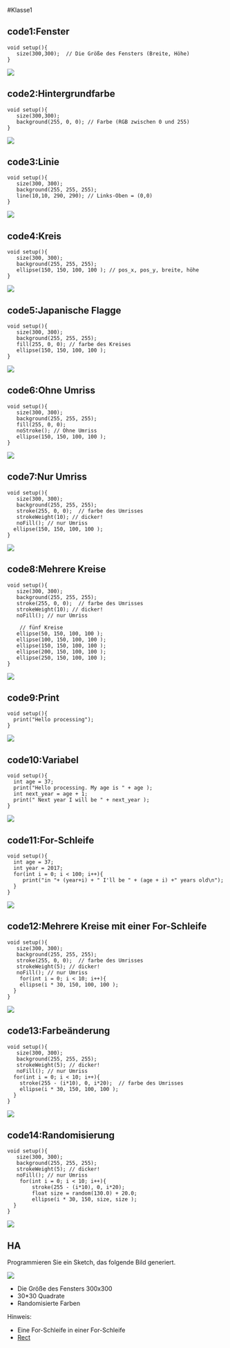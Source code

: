 #Klasse1


## code1:Fenster

```
void setup(){
   size(300,300);  // Die Größe des Fensters (Breite, Höhe)
}
```

![](img/code1.png)
 
## code2:Hintergrundfarbe

```
void setup(){
   size(300,300);
   background(255, 0, 0); // Farbe (RGB zwischen 0 und 255)
}
```

![](img/code2.png)

## code3:Linie

```
void setup(){
   size(300, 300);
   background(255, 255, 255);
   line(10,10, 290, 290); // Links-Oben = (0,0)
} 
```

![](img/code3.png)

## code4:Kreis

```
void setup(){
   size(300, 300);
   background(255, 255, 255);
   ellipse(150, 150, 100, 100 ); // pos_x, pos_y, breite, höhe
}
```

![](img/code4.png)

## code5:Japanische Flagge

```
void setup(){
   size(300, 300);
   background(255, 255, 255);
   fill(255, 0, 0); // farbe des Kreises
   ellipse(150, 150, 100, 100 ); 
}

```

![](img/code5.png)

## code6:Ohne Umriss

```
void setup(){
   size(300, 300);
   background(255, 255, 255);
   fill(255, 0, 0); 
   noStroke(); // Ohne Umriss
   ellipse(150, 150, 100, 100 ); 
}
```

![](img/code6.png)

## code7:Nur Umriss

```
void setup(){
   size(300, 300);
   background(255, 255, 255);
   stroke(255, 0, 0);  // farbe des Umrisses
   strokeWeight(10); // dicker!
   noFill(); // nur Umriss
  ellipse(150, 150, 100, 100 ); 
}
```

![](img/code7.png)

## code8:Mehrere Kreise

```
void setup(){
   size(300, 300);
   background(255, 255, 255);
   stroke(255, 0, 0);  // farbe des Umrisses
   strokeWeight(10); // dicker!
   noFill(); // nur Umriss
  
    // fünf Kreise
   ellipse(50, 150, 100, 100 ); 
   ellipse(100, 150, 100, 100 ); 
   ellipse(150, 150, 100, 100 ); 
   ellipse(200, 150, 100, 100 ); 
   ellipse(250, 150, 100, 100 ); 
}
```

![](img/code8.png)

## code9:Print

```
void setup(){
  print("Hello processing");
}
```

![](img/code9.png)

## code10:Variabel

```
void setup(){
  int age = 37;
  print("Hello processing. My age is " + age );
  int next_year = age + 1;
  print(" Next year I will be " + next_year );
}
```

![](img/code10.png)

## code11:For-Schleife

```
void setup(){
  int age = 37;
  int year = 2017;
  for(int i = 0; i < 100; i++){
     print("in "+ (year+i) + " I'll be " + (age + i) +" years old\n"); 
  }
}
```

![](img/code11.png)

## code12:Mehrere Kreise mit einer For-Schleife

```
void setup(){
   size(300, 300);
   background(255, 255, 255);
   stroke(255, 0, 0);  // farbe des Umrisses
   strokeWeight(5); // dicker!
   noFill(); // nur Umriss
  	for(int i = 0; i < 10; i++){
    ellipse(i * 30, 150, 100, 100 ); 
  }
}
```

![](img/code12.png)

## code13:Farbeänderung

```
void setup(){
   size(300, 300);
   background(255, 255, 255);
   strokeWeight(5); // dicker!
   noFill(); // nur Umriss
  for(int i = 0; i < 10; i++){
    stroke(255 - (i*10), 0, i*20);  // farbe des Umrisses
    ellipse(i * 30, 150, 100, 100 ); 
  }
}
```

![](img/code13.png)

## code14:Randomisierung

```
void setup(){
   size(300, 300);
   background(255, 255, 255);
   strokeWeight(5); // dicker!
   noFill(); // nur Umriss
  	for(int i = 0; i < 10; i++){
  		stroke(255 - (i*10), 0, i*20); 
  		float size = random(130.0) + 20.0;
    	ellipse(i * 30, 150, size, size ); 
  }
}
```

![](img/code14.png)



## HA

Programmieren Sie ein Sketch, das folgende Bild generiert.

![](img/ha.png)

- Die Größe des Fensters 300x300
- 30*30 Quadrate
- Randomisierte Farben

Hinweis: 

- Eine For-Schleife in einer For-Schleife
- [Rect](https://processing.org/reference/rect_.html)
